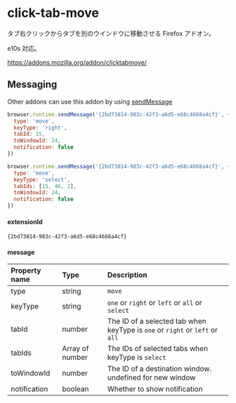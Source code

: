 # click-tab-move

タブ右クリックからタブを別のウインドウに移動させる Firefox アドオン。

e10s 対応。

https://addons.mozilla.org/addon/clicktabmove/


## <span id="messaging"/> Messaging

Other addons can use this addon by using [sendMessage](https://developer.mozilla.org/Add-ons/WebExtensions/API/runtime/sendMessage)

```javascript
browser.runtime.sendMessage('{2bd73814-983c-42f3-a6d5-e68c4668a4cf}', {
  type: 'move',
  keyType: 'right',
  tabId: 15,
  toWindowId: 24,
  notification: false
})
```

```javascript
browser.runtime.sendMessage('{2bd73814-983c-42f3-a6d5-e68c4668a4cf}', {
  type: 'move',
  keyType: 'select',
  tabIds: [15, 46, 2],
  toWindowId: 24,
  notification: false
})
```


#### extensionId

`{2bd73814-983c-42f3-a6d5-e68c4668a4cf}`


#### message

|Property name|Type|Description|
|:--|:--|:--|
|type|string|`move`|
|keyType|string|`one` or `right` or `left` or `all` or `select`|
|tabId|number|The ID of a selected tab when keyType is `one` or `right` or `left` or `all`|
|tabIds|Array of number|The IDs of selected tabs when keyType is `select`|
|toWindowId|number|The ID of a destination window. undefined for new window|
|notification|boolean|Whether to show notification|
